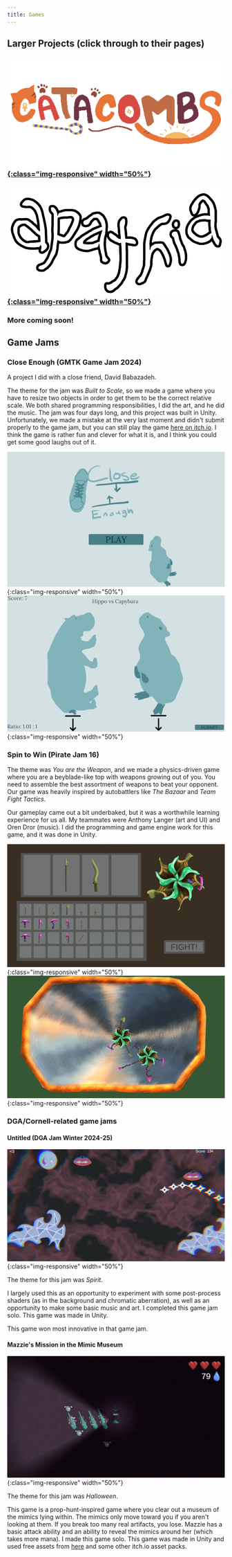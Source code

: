 ```yaml
---
title: Games
---
```

## Larger Projects (click through to their pages)
### [![Catacombs](/assets/catacombs.png){:class="img-responsive" width="50%"}](/games/catacombs/catacombs.html)
### [![Apathia](/assets/apathia_logo.png){:class="img-responsive" width="50%"}](/games/apathia/apathia.html)
### More coming soon!
## Game Jams
### Close Enough (GMTK Game Jam 2024)
A project I did with a close friend, David Babazadeh.

The theme for the jam was *Built to Scale*, so we made a game where you have to resize two objects in order to get them to be the correct relative scale. We both shared programming responsibilities, I did the art, and he did the music. The jam was four days long, and this project was built in Unity. Unfortunately, we made a mistake at the very last moment and didn't submit properly to the game jam, but you can still play the game [here on itch.io](https://summedup.itch.io/close-enough). I think the game is rather fun and clever for what it is, and I think you could get some good laughs out of it.


![close_enough_title_screen](/assets/close_enough_title.png){:class="img-responsive" width="50%"}
![close_enough_hippo_v_capybara](/assets/close_enough_round_2.png){:class="img-responsive" width="50%"}

### Spin to Win (Pirate Jam 16)
The theme was *You are the Weapon*, and we made a physics-driven game where you are a beyblade-like top with weapons growing out of you. You need to assemble the best assortment of weapons to beat your opponent. Our game was heavily inspired by autobattlers like *The Bazaar* and *Team Fight Tactics*.

Our gameplay came out a bit underbaked, but it was a worthwhile learning experience for us all. My teammates were Anthony Langer (art and UI) and Oren Dror (music). I did the programming and game engine work for this game, and it was done in Unity.

![spin_to_win_menu](/assets/spin_to_win_menu.png){:class="img-responsive" width="50%"}
![spin_to_win_gameplay](/assets/spin_to_win_gameplay.png){:class="img-responsive" width="50%"}

### DGA/Cornell-related game jams
#### Untitled (DGA Jam Winter 2024-25)
![untitled](/assets/runner_screenshot.png){:class="img-responsive" width="50%"}

The theme for this jam was *Spirit*.

I largely used this as an opportunity to experiment with some post-process shaders (as in the background and chromatic aberration), as well as an opportunity to make some basic music and art. I completed this game jam solo. This game was made in Unity.

This game won most innovative in that game jam.

#### Mazzie's Mission in the Mimic Museum
![mazzies_mimic_museum](/assets/mazzie_attack.png){:class="img-responsive" width="50%"}

The theme for this jam was *Halloween*.

This game is a prop-hunt-inspired game where you clear out a museum of the mimics lying within. The mimics only move toward you if you aren't looking at them. If you break too many real artifacts, you lose. Mazzie has a basic attack ability and an ability to reveal the mimics around her (which takes more mana). I made this game solo. This game was made in Unity and used free assets from [here](https://9e0.itch.io/witches-pack) and some other itch.io asset packs.